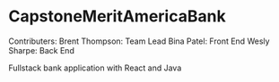 # CapstoneMeritAmericaBank

Contributers: 
Brent Thompson: Team Lead
Bina Patel: Front End
Wesly Sharpe: Back End


Fullstack bank application with React and Java
